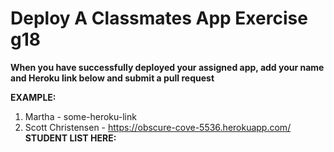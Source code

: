 # Deploy A Classmates App Exercise g18

__When you have successfully deployed your assigned app, add your name and Heroku link below and submit a pull request__

__EXAMPLE:__

1. Martha - some-heroku-link
2. Scott Christensen - https://obscure-cove-5536.herokuapp.com/
__STUDENT LIST HERE:__



